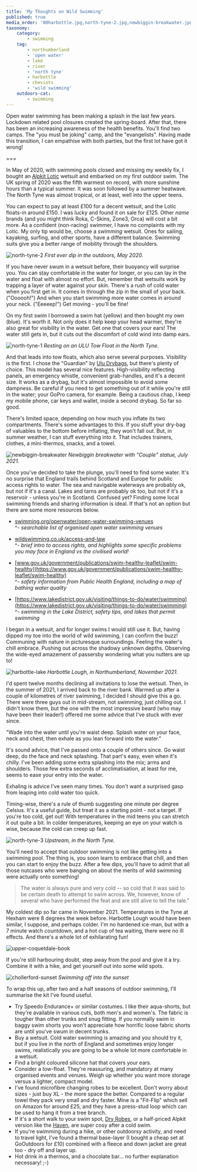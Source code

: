 ```yaml
---
title: 'My Thoughts on Wild Swimming'
published: true
media_order: '00harbottle.jpg,north-tyne-2.jpg,newbiggin-breakwater.jpg,north-tyne-1.jpg,harbottle-lake.jpg,north-tyne-3.jpg,upper-coquetdale-book.jpg,chollerford-sunset.jpg'
taxonomy:
    category:
        - swimming
    tag:
        - northumberland
        - 'open water'
        - lake
        - river
        - 'north tyne'
        - harbottle
        - cheviots
        - 'wild swimming'
    outdoors-cat:
        - swimming
---
```


Open water swimming has been making a splash in the last few years. Lockdown related pool closures created the spring-board. After that, there has been an increasing awareness of the health benefits. You'll find two camps. The "you must be joking" camp, and the "evangelists". Having made this transition, I can empathise with both parties, but the first lot have got it wrong!

===

In May of 2020, with swimming pools closed and missing my weekly fix, I bought an [Alpkit Lotic](https://alpkit.com/products/lotic-mens) wetsuit and embarked on my first outdoor swim. The UK spring of 2020 was the fifth warmest on record, with more sunshine hours than a typical summer. It was soon followed by a summer heatwave. The North Tyne was almost tropical, or at least, well into the upper teens.

You can expect to pay at least £100 for a decent wetsuit, and the Lotic floats-in around £150. I was lucky and found it on sale for £125. Other *name* brands (and you might think Roka, C-Skins, Zone3, Orca) will cost a bit more. As a confident (non-racing) swimmer, I have no complaints with my Lotic. My only tip would be, choose a *swimming* wetsuit. Ones for sailing, kayaking, surfing, and other sports, have a different balance. Swimming suits give you a better range of mobility through the shoulders.

![north-tyne-2](north-tyne-2.jpg "north-tyne-2")
*First ever dip in the outdoors, May 2020.*

If you have never swum in a wetsuit before, their buoyancy will surprise you. You can stay comfortable in the water for longer, or you can lay in the water and float with almost no effort. But, remember that wetsuits work by trapping a layer of water against your skin. There's a rush of cold water when you first get in. It comes in through the zip in the small of your back. ("Oooooh!") And when you start swimming more water comes in around your neck. ("Eeeeep!") Get moving - you'll be fine!

On my first swim I borrowed a swim hat (yellow) and then bought my own (blue). It's worth it. Not only does it help keep your head warmer, they're also great for visibility in the water. Get one that covers your ears! The water still gets in, but it cuts out the discomfort of cold wind into damp ears.

![north-tyne-1](north-tyne-1.jpg "north-tyne-1")
*Resting on an ULU Tow Float in the North Tyne.*

And that leads into tow floats, which also serve several purposes. Visibility is the first. I chose the "Guardian" by [Ulu Drybags](https://uludrybags.com/), but there's plenty of choice. This model has several nice features. High-visibility reflecting panels, an emergency whistle, convenient grab-handles, and it's a decent size. It works as a drybag, but it's almost impossible to avoid some dampness. Be careful if you need to get something out of it while you're still in the water; your GoPro camera, for example. Being a cautious chap, I keep my mobile phone, car keys and wallet, inside a second drybag. So far so good.

There's limited space, depending on how much you inflate its two compartments. There's some advantages to this. If you stuff your dry-bag of valuables to the bottom before inflating, they won't fall out. But, in summer weather, I can stuff everything into it. That includes trainers, clothes, a mini-thermos, snacks, and a towel.

![newbiggin-breakwater](newbiggin-breakwater.jpg "newbiggin-breakwater")
*Newbiggin breakwater with "Couple" statue, July 2021.*

Once you've decided to take the plunge, you'll need to find some water. It's no surprise that England trails behind Scotland and Europe for public access rights to water. The sea and navigable waterways are probably ok, but not if it's a canal. Lakes and tarns are probably ok too, but not if it's a reservoir - unless you're in Scotland. Confused yet? Finding some local swimming friends and sharing information is ideal. If that's not an option but there are some more resources below. 

* [swimming.org/openwater/open-water-swimming-venues](https://www.swimming.org/openwater/open-water-swimming-venues/)  
^- *searchable list of organised open water swimming venues*

* [wildswimming.co.uk/access-and-law](https://www.wildswimming.co.uk/access-and-law/)  
^- *brief intro to access rights, and highlights some specific problems you may face in England vs the civilised world!*

* [www.gov.uk/government/publications/swim-healthy-leaflet/swim-healthy](https://www.gov.uk/government/publications/swim-healthy-leaflet/swim-healthy)  
^- *safety information from Public Health England, including a map of bathing water quality*

* [https://www.lakedistrict.gov.uk/visiting/things-to-do/water/swimming](https://www.lakedistrict.gov.uk/visiting/things-to-do/water/swimming)  
^- *swimming in the Lake District, safety tips, and lakes that permit swimming*

I began in a wetsuit, and for longer swims I would still use it. But, having dipped my toe into the world of wild swimming, I can confirm the buzz! Communing with nature in picturesque surroundings. Feeling the water's chill embrace. Pushing out across the shadowy unknown depths. Observing the wide-eyed amazement of passersby wondering what you nutters are up to!

![harbottle-lake](harbottle-lake.jpg "harbottle-lake")
*Harbottle Lough, in Northumberland, November 2021.*

I'd spent twelve months declining all invitations to lose the wetsuit. Then, in the summer of 2021, I arrived back to the river bank. Warmed up after a couple of kilometres of river swimming, I decided I should give this a go. There were three guys out in mid-stream, not swimming, just chilling out. I didn't know them, but the one with the most impressive beard (who may have been their leader!) offered me some advice that I've stuck with ever since.

"Wade into the water until you're waist deep. Splash water on your face, neck and chest, then exhale as you lean forward into the water."

It's sound advice, that I've passed onto a couple of others since. Go waist deep, do the face and neck splashing. That part's easy, even when it's chilly. I've been adding some extra splashing into the mix; arms and shoulders. Those few extra seconds of acclimatisation, at least for me, seems to ease your entry into the water.

Exhaling is advice I've seen many times. You don't want a surprised gasp from leaping into cold water too quick.

Timing-wise, there's a rule of thumb suggesting one minute per degree Celsius. It's a useful guide, but treat it as a starting point - not a target. If you're too cold, get out! With temperatures in the mid teens you can stretch it out quite a bit. In colder temperatures, keeping an eye on your watch is wise, because the cold can creep up fast.

![north-tyne-3](north-tyne-3.jpg "north-tyne-3")
*Upstream, in the North Tyne.*

You'll need to accept that outdoor swimming is not like getting into a swimming pool. The thing is, you soon learn to embrace that chill, and then you can start to enjoy the buzz. After a few dips, you'll have to admit that all those nutcases who were banging on about the merits of wild swimming were actually onto something!

> The water is always pure and very cold -- so cold that it was said to be certain death to attempt to swim across. We, however, know of several who have performed the feat and are still alive to tell the tale."

My coldest dip so far came in November 2021. Temperatures in the Tyne at Hexham were 8 degrees the week before. Harbottle Lough would have been similar, I suppose, and perhaps colder. I'm no hardened ice-man, but with a 7 minute watch countdown, and a hot cup of tea waiting, there were no ill effects. And there's a whole lot of exhilarating fun!

![upper-coquetdale-book](upper-coquetdale-book.jpg "upper-coquetdale-book")

If you're still harbouring doubt, step away from the pool and give it a try. Combine it with a hike, and get yourself out into some wild spots.

![chollerford-sunset](chollerford-sunset.jpg "chollerford-sunset")
*Swimming off into the sunset*

To wrap this up, after two and a half seasons of outdoor swimming, I'll summarise the kit I've found useful.

* Try Speedo Endurance+ or similar costumes. I like their aqua-shorts, but they're available in various cuts, both men's and women's. The fabric is tougher than other trunks and snug fitting. If you normally swim in baggy swim shorts you won't appreciate how horrific loose fabric shorts are until you've swum in decent trunks.
* Buy a wetsuit. Cold water swimming is amazing and you should try it, but if you live in the north of England and sometimes enjoy longer swims, realistically you are going to be a whole lot more comfortable in a wetsuit.
* Find a bright coloured silicone hat that covers your ears.
* Consider a tow-float. They're reassuring, and mandatory at many organised events and venues. Weigh up whether you want more storage versus a lighter, compact model.
* I've found microfibre changing robes to be excellent. Don't worry about sizes - just buy XL - the more space the better. Compared to a regular towel they pack very small and dry faster. Mine is a "Fit-Flip" which sell on Amazon for around £25, and they have a press-stud loop which can be used to hang it from a tree branch.
* If it's a short walk to your swim spot, [Dry Robes](https://dryrobe.com/), or a half-priced Alpkit version like the [Haven](https://alpkit.com/products/haven-changing-robe), are super cosy after a cold swim.
* If you're swimming during a hike, or other outdoorsy activity, and need to travel light, I've found a thermal base-layer (I bought a cheap set at GoOutdoors for £10) combined with a fleece and down jacket are great too - dry off and layer up.
* Hot drink in a thermos, and a chocolate bar... no further explanation necessary! ;-)